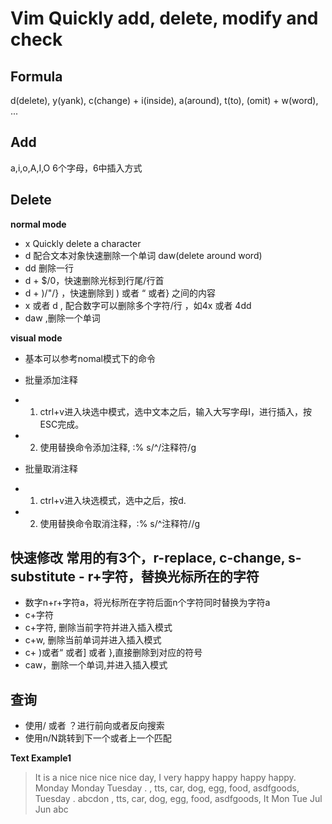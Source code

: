 # Vim Quickly add, delete, modify and check

## Formula
d(delete), y(yank), c(change) + i(inside), a(around), t(to), (omit) + w(word), ...

## Add
a,i,o,A,I,O 6个字母，6中插入方式

## Delete
**normal mode**
- x Quickly delete a character
- d 配合文本对象快速删除一个单词 daw(delete around word)
- dd 删除一行
- d + $/0，快速删除光标到行尾/行首
- d + )/"/} ，快速删除到 ) 或者 “ 或者} 之间的内容
- x 或者 d , 配合数字可以删除多个字符/行 ，如4x 或者 4dd
- daw ,删除一个单词

**visual mode**
- 基本可以参考nomal模式下的命令
- 批量添加注释
- 1. ctrl+v进入块选中模式，选中文本之后，输入大写字母I，进行插入，按ESC完成。
- 2. 使用替换命令添加注释, :% s/^/注释符/g

- 批量取消注释
- 1. ctrl+v进入块选模式，选中之后，按d.
- 2. 使用替换命令取消注释，:% s/^注释符//g


## 快速修改 **常用的有3个，r-replace, c-change, s-substitute** - r+字符，替换光标所在的字符 
- 数字n+r+字符a，将光标所在字符后面n个字符同时替换为字符a
- c+字符
- c+字符, 删除当前字符并进入插入模式
- c+w, 删除当前单词并进入插入模式
- c+ )或者“ 或者] 或者 },直接删除到对应的符号
- caw，删除一个单词,并进入插入模式

## 查询
- 使用/ 或者 ？进行前向或者反向搜索
- 使用n/N跳转到下一个或者上一个匹配

**Text Example1**
> It is a nice nice nice nice day, I very happy happy happy  happy.
Monday 
Monday 
Tuesday 
.
 , tts, car, dog, egg, food,   asdfgoods,
Tuesday 
.
abcdon , tts, car, dog, egg, food,   asdfgoods,
It 
Mon
Tue
Jul
Jun
abc
